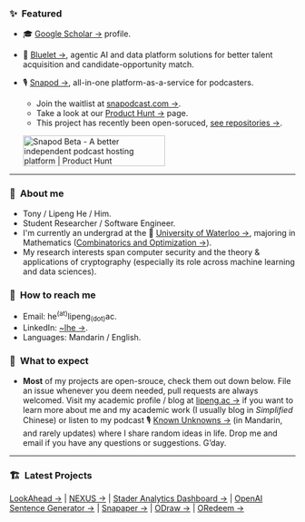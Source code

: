 ### :sparkles:&nbsp; Featured
- :mortar_board: [Google Scholar →](https://scholar.google.com/citations?user=6yFlE_sAAAAJ) profile.
- :briefcase: [Bluelet →](https://ezrahire.com), agentic AI and data platform solutions for better talent acquisition and candidate-opportunity match.
- :studio_microphone: [Snapod →](https://www.snapodcast.com), all-in-one platform-as-a-service for podcasters.
  - Join the waitlist at [snapodcast.com →](https://www.snapodcast.com).
  - Take a look at our [Product Hunt →](https://www.producthunt.com/posts/snapod-beta) page.
  - This project has recently been open-soruced, [see repositories →](https://github.com/Snapodcast).

  <a href="https://www.producthunt.com/posts/snapod-beta?utm_source=badge-featured&utm_medium=badge&utm_souce=badge-snapod-beta" target="_blank"><img src="https://api.producthunt.com/widgets/embed-image/v1/featured.svg?post_id=295290&theme=light" alt="Snapod Beta - A better independent podcast hosting platform | Product Hunt" style="width: 250px; height: 54px;" width="250" height="54" /></a>

---

### :raising_hand:&nbsp; About me
- Tony / Lipeng He / Him.
- Student Researcher / Software Engineer.
- I'm currently an undergrad at the :school:&nbsp;[University of Waterloo →](https://uwaterloo.ca), majoring in Mathematics ([Combinatorics and Optimization →](https://uwaterloo.ca/combinatorics-and-optimization)).
- My research interests span computer security and the theory & applications of cryptography (especially its role across machine learning and data sciences).


### :information_desk_person:&nbsp; How to reach me
- Email: he<sup>(at)</sup>lipeng<sub>(dot)</sub>ac.
- LinkedIn: [~lhe →](https://www.linkedin.com/in/~lhe).
- Languages: Mandarin / English.


### :no_good:&nbsp; What to expect
- **Most** of my projects are open-srouce, check them out down below. File an issue whenever you deem needed, pull requests are always welcomed. Visit my academic profile / blog at [lipeng.ac →](https://lipeng.ac) if you want to learn more about me and my academic work (I usually blog in *Simplified* Chinese) or listen to my podcast :studio_microphone:&nbsp;[Known Unknowns →](https://kukfm.com) (in Mandarin, and rarely updates) where I share random ideas in life. Drop me and email if you have any questions or suggestions. G’day.

---

### :building_construction:&nbsp; Latest Projects
[LookAhead →](https://github.com/zju-abclab/LookAhead) | [NEXUS →](https://github.com/zju-abclab/NEXUS) | [Stader Analytics Dashboard →](https://github.com/ttttonyhe/stader-graph-dashboard) | [OpenAI Sentence Generator →](https://github.com/ttttonyhe/openai-sentence-generator) | [Snapaper →](https://github.com/Snapaper) | [ODraw →](https://github.com/ttttonyhe/odraw) | [ORedeem →](https://github.com/ttttonyhe/oredeem-nodejs)

